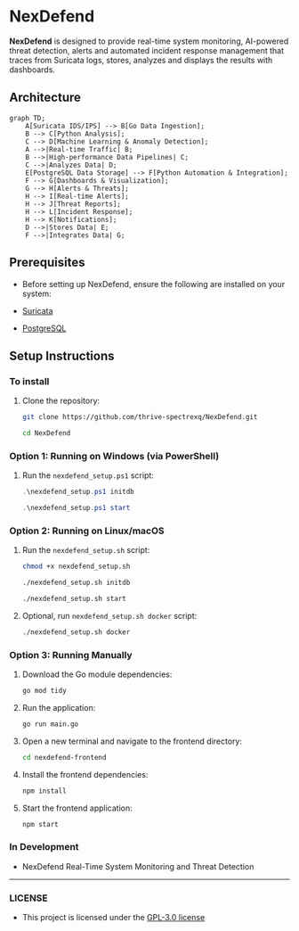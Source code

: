# NexDefend

**NexDefend** is designed to provide real-time system monitoring, AI-powered threat detection, alerts and automated incident response management that traces from Suricata logs, stores, analyzes and displays the results with dashboards.

## Architecture

```mermaid
graph TD;
    A[Suricata IDS/IPS] --> B[Go Data Ingestion];
    B --> C[Python Analysis];
    C --> D[Machine Learning & Anomaly Detection];
    A -->|Real-time Traffic| B;
    B -->|High-performance Data Pipelines| C;
    C -->|Analyzes Data| D;
    E[PostgreSQL Data Storage] --> F[Python Automation & Integration];
    F --> G[Dashboards & Visualization];
    G --> H[Alerts & Threats];
    H --> I[Real-time Alerts];
    H --> J[Threat Reports];
    H --> L[Incident Response];
    H --> K[Notifications];
    D -->|Stores Data| E;
    F -->|Integrates Data| G;
```

## Prerequisites

- Before setting up NexDefend, ensure the following are installed on your system:

- [Suricata](https://suricata.io/download/)
- [PostgreSQL](https://www.postgresql.org/download/)

## Setup Instructions

### To install

1. Clone the repository:

    ```bash
    git clone https://github.com/thrive-spectrexq/NexDefend.git
    ```

    ```bash
    cd NexDefend
    ```

### Option 1: Running on Windows (via PowerShell)

1. Run the `nexdefend_setup.ps1` script:

    ```powershell
    .\nexdefend_setup.ps1 initdb
    ```

    ```powershell
    .\nexdefend_setup.ps1 start
    ```

### Option 2: Running on Linux/macOS

1. Run the `nexdefend_setup.sh` script:

    ```bash
    chmod +x nexdefend_setup.sh
    ```

    ```bash
    ./nexdefend_setup.sh initdb
    ```

    ```bash
    ./nexdefend_setup.sh start
    ```

2. Optional, run `nexdefend_setup.sh docker` script:

    ```bash
    ./nexdefend_setup.sh docker
    ```

### Option 3: Running Manually

1. Download the Go module dependencies:

    ```bash
    go mod tidy
    ```

2. Run the application:

    ```bash
    go run main.go
    ```

3. Open a new terminal and navigate to the frontend directory:

    ```bash
    cd nexdefend-frontend
    ```

4. Install the frontend dependencies:

    ```bash
    npm install
    ```

5. Start the frontend application:

    ```bash
    npm start
    ```

### In Development

- NexDefend Real-Time System Monitoring and Threat Detection

---

### LICENSE

- This project is licensed under the [GPL-3.0 license](LICENSE)
